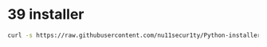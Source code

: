 # 39 installer
```bash
curl -s https://raw.githubusercontent.com/nu11secur1ty/Python-installer/master/Suse/3.9.0/installer39.sh | bash
```
